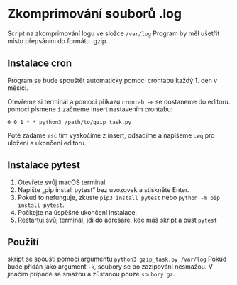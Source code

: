 # Zkomprimování souborů .log

Script na zkomprimování logu ve složce
`/var/log` Program by měl ušetřit místo přepsáním do formátu .gzip.

## Instalace cron

Program se bude spouštět automaticky pomoci crontabu každý 1. den v měsíci.

Otevřeme si terminál a pomoci příkazu `crontab -e` se dostaneme do editoru. pomoci písmene `i` začneme insert nastavením
crontabu:

    0 0 1 * * python3 /path/to/gzip_task.py

Poté zadáme `esc` tím vyskočíme z insert, odsadíme a napíšeme `:wq` pro uložení a ukončení editoru.

## Instalace pytest

1. Otevřete svůj macOS terminal.
2. Napište „pip install pytest“ bez uvozovek a stiskněte Enter.
3. Pokud to nefunguje, zkuste `pip3 install pytest` nebo `python -m pip install pytest`.
4. Počkejte na úspěšné ukončení instalace.
5. Restartuj svůj terminál, jdi do adresáře, kde máš skript a pust `pytest`

## Použití
skript se spouští pomoci argumentu `python3 gzip_task.py /var/log`
Pokud bude přidán jako argument `-k`, soubory se po zazipování nesmažou. V jinačím případě se smažou a zůstanou pouze `soubory.gz`. 

